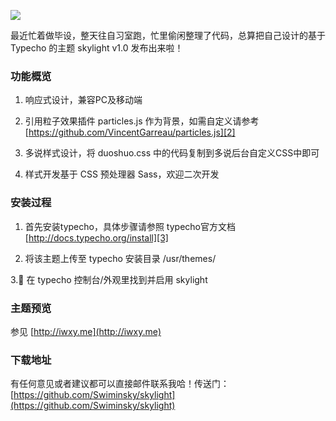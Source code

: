 ![][1]

最近忙着做毕设，整天往自习室跑，忙里偷闲整理了代码，总算把自己设计的基于 Typecho 的主题 skylight v1.0 发布出来啦！

### 功能概览
 1. 响应式设计，兼容PC及移动端

 2. 引用粒子效果插件 particles.js 作为背景，如需自定义请参考 [https://github.com/VincentGarreau/particles.js][2]

 3. 多说样式设计，将 duoshuo.css 中的代码复制到多说后台自定义CSS中即可

 4. 样式开发基于 CSS 预处理器 Sass，欢迎二次开发

### 安装过程
 1. 首先安装typecho，具体步骤请参照 typecho官方文档 [http://docs.typecho.org/install][3]

 2. 将该主题上传至 typecho 安装目录 /usr/themes/ 

 3. 在 typecho 控制台/外观里找到并启用 skylight

### 主题预览
参见 [http://iwxy.me](http://iwxy.me)

### 下载地址

有任何意见或者建议都可以直接邮件联系我哈！传送门：[https://github.com/Swiminsky/skylight](https://github.com/Swiminsky/skylight)





  [1]: http://iwxy.me/usr/uploads/2016/01/660403343.png  
  [2]: https://github.com/VincentGarreau/particles.js
  [3]: http://docs.typecho.org/install